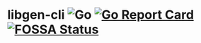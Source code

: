 # libgen-cli ![Go](https://github.com/binodsh/libgen-cli/workflows/Go/badge.svg) [![Go Report Card](https://goreportcard.com/badge/github.com/binodsh/libgen)](https://goreportcard.com/report/github.com/binodsh/libgen) [![FOSSA Status](https://app.fossa.io/api/projects/git%2Bgithub.com%2Fbinodsh%2Flibgen-cli.svg?type=shield)](https://app.fossa.io/projects/git%2Bgithub.com%2Fbinodsh%2Flibgen-cli?ref=badge_shield)
